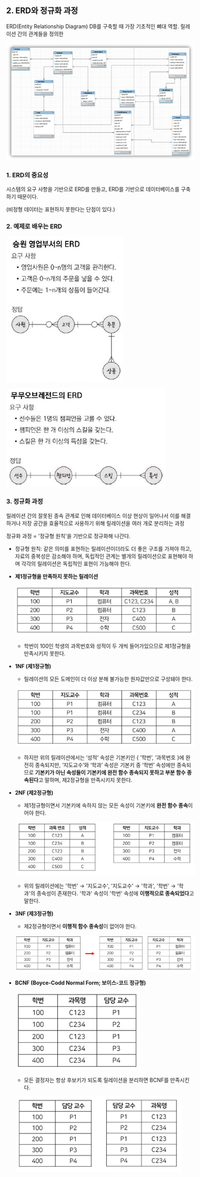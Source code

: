 ## 2. ERD와 정규화 과정

ERD(Entity Relationship Diagram) DB를 구축할 때 가장 기초적인 뼈대 역할. 릴레이션 간의 관계들을 정의한 

![Untitled](./Images/ERD.png)

### 1. ERD의 중요성

시스템의 요구 사항을 기반으로 ERD를 만들고, ERD를 기반으로 데이터베이스를 구축하기 때문이다.

(비정형 데이터는 표현하지 못한다는 단점이 있다.)

### 2. 예제로 배우는 ERD

![Untitled](./Images/erd_ex1.png)

![Untitled](./Images/erd_ex2.png)

### 3. 정규화 과정

릴레이션 간의 잘못된 종속 관계로 인해 데이터베이스 이상 현상이 일어나서 이를 해결하거나 저장 공간을 효율적으로 사용하기 위해 릴레이션을 여러 개로 분리하는 과정

정규화 과정 = '정규형 원칙'을 기반으로 정규화해 나간다.

- 정규형 원칙: 같은 의미를 표현하는 릴레이션이더라도 더 좋은 구조를 가져야 하고, 자료의 중복성은 감소해야 하며, 독립적인 관계는 별개의 릴레이션으로 표현해야 하며 각각의 릴레이션은 독립적인 표현이 가능해야 한다.
- **제1정규형을 만족하지 못하는 릴레이션**
    
    ![Untitled](./Images/no-nf.png)
    
    - 학번이 100인 학생의 과목번호와 성적이 두 개씩 들어가있으므로 제1정규형을 만족시키지 못한다.
- **1NF (제1정규형)**
    - 릴레이션의 모든 도메인이 더 이상 분해 불가능한 원자값만으로 구성돼야 한다.
    
    ![Untitled](./Images/1nf.png)
    
    - 하지만 위의 릴레이션에서는 ‘성적’ 속성은 기본키인 { ’학번’, ‘과목번호 }에 완전히 종속되지만, ‘지도교수’와 ‘학과’ 속성은 기본키 중 ‘학번’ 속성에만 종속되므로 **기본키가 아닌 속성들이 기본키에 완전 함수 종속되지 못하고 부분 함수 종속된다**고 말하며, 제2정규형을 만족시키지 못한다.
- **2NF (제2정규형)**
    - 제1정규형이면서 기본키에 속하지 않는 모든 속성이 기본키에 **완전 함수 종속**이어야 한다.
    
    ![Untitled](./Images/2nf.png)
    
    - 위의 릴레이션에는 '학번' → '지도교수', '지도교수' → '학과', '학번' → '학과'의 종속성이 존재한다. '학과' 속성이 '학번' 속성에 **이행적으로 종속되었다**고 말한다.
- **3NF (제3정규형)**
    - 제2정규형이면서 **이행적 함수 종속성**이 없어야 한다.
    
    ![Untitled](./Images/3nf.png)
    
- **BCNF (Boyce-Codd Normal Form; 보이스-코드 정규형)**
    
    ![Untitled](./Images/bcnf1.png)
    
    - 모든 결정자는 항상 후보키가 되도록 릴레이션을 분리하면 BCNF를 만족시킨다.
    
    ![Untitled](./Images/bcnf2.png)